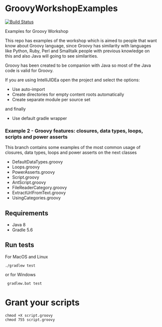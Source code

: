# GroovyWorkshopExamples
[![Build Status](https://travis-ci.com/Joxebus/GroovyWorkshopExamples.svg?branch=example2)](https://travis-ci.com/Joxebus/GroovyWorkshopExamples)

Examples for Groovy Workshop

This repo has examples of the workshop which is aimed to people that want know about Groovy language,
since Groovy has similarity with languages like Python, Ruby, Perl and Smalltalk
people with previous knowledge on this and also Java will going to see similarities.

Groovy has been created to be companion with Java so most of the Java code is valid for Groovy.

If you are using IntelliJIDEa open the project and select the options:

- Use auto-import
- Create directories for empty content roots automatically
- Create separate module per source set

and finally

- Use default gradle wrapper

### Example 2 - Groovy features: closures, data types, loops, scripts and power asserts

This branch contains some examples of the most common usage of
closures, data types, loops and power asserts on the next classes

- DefaultDataTypes.groovy
- Loops.groovy
- PowerAsserts.groovy
- Script.groovy
- AntScript.groovy
- FileReaderCategory.groovy
- ExtractUrlFromText.groovy
- UsingCategories.groovy

## Requirements

- Java 8
- Gradle 5.6

## Run tests

For MacOS and Linux

`` ./gradlew test ``  

or for Windows

`` gradlew.bat test``

# Grant your scripts

```
chmod +X script.groovy
chmod 755 script.groovy
```

